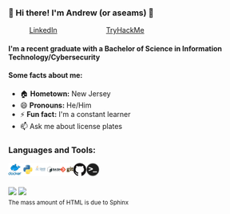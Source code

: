 ### 👋 Hi there! I'm Andrew (or aseams) 👋

&emsp;&emsp;&emsp;[LinkedIn](https://www.linkedin.com/in/andrew-seamon)&emsp;&emsp;&emsp;&emsp;&emsp;&emsp;&emsp;[TryHackMe](https://tryhackme.com/p/aseams)

#### I'm a recent graduate with a Bachelor of Science in Information Technology/Cybersecurity

#### Some facts about me:
- 🏠 **Hometown:** New Jersey
- 😄 **Pronouns:** He/Him
- ⚡ **Fun fact:** I'm a constant learner
- 📫 Ask me about license plates

### Languages and Tools:

<img align="left" alt="Docker" width="26px" src="https://raw.githubusercontent.com/github/explore/80688e429a7d4ef2fca1e82350fe8e3517d3494d/topics/docker/docker.png" />
<img align="left" alt="Python" width="26px" src="https://raw.githubusercontent.com/github/explore/80688e429a7d4ef2fca1e82350fe8e3517d3494d/topics/python/python.png" /><img align="left" alt="Python" width="26px" src="https://raw.githubusercontent.com/github/explore/80688e429a7d4ef2fca1e82350fe8e3517d3494d/topics/java/java.png" />
<img align="left" alt="Bash" width="26px" src="https://raw.githubusercontent.com/github/explore/80688e429a7d4ef2fca1e82350fe8e3517d3494d/topics/bash/bash.png" />
<img align="left" alt="Git" width="26px" src="https://raw.githubusercontent.com/github/explore/80688e429a7d4ef2fca1e82350fe8e3517d3494d/topics/git/git.png" />
<img align="left" alt="GitHub" width="26px" src="https://raw.githubusercontent.com/github/explore/78df643247d429f6cc873026c0622819ad797942/topics/github/github.png" />
<img align="left" alt="Terminal" width="26px" src="https://raw.githubusercontent.com/github/explore/80688e429a7d4ef2fca1e82350fe8e3517d3494d/topics/terminal/terminal.png" />

<br /><br />

<div>
  <img align=top src="https://github-readme-stats.vercel.app/api?username=aseams&show_icons=true&title_color=ffffff&icon_color=34abeb&text_color=daf7dc&bg_color=151515"/>
  <img align=top src="https://github-readme-stats.vercel.app/api/top-langs/?username=aseams&layout=compact&show_icons=true&title_color=ffffff&icon_color=34abeb&text_color=daf7dc&bg_color=151515"/>
  <br><sub>The mass amount of HTML is due to Sphinx</sub>
<div>
